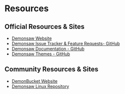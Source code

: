 # Resources

## Official Resources & Sites
* <a href="https://demonsaw.com/" target="_blank">Demonsaw Website</a>
* <a href="https://github.com/DemonsawCommunity/demonsaw/issues" target="_blank">Demonsaw Issue Tracker & Feature Requests- GitHub</a>
* <a href="https://github.com/DemonsawCommunity/documentation" target="_blank">Demonsaw Documentation - GitHub</a>
* <a href="https://github.com/DemonsawCommunity/DemonsawThemes" target="_blank">Demonsaw Themes - GitHub</a>

## Community Resources & Sites
* <a href="https://demonbucket.com/" target="_blank">DemonBucket Website</a>
* <a href="https://repo.dsrouters.com/" target="_blank">Demonsaw Linux Repository</a>
